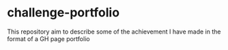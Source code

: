 # challenge-portfolio
This repository aim to describe some of the achievement I have made in the format of a GH page portfolio
